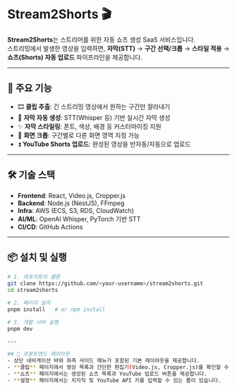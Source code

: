 # Stream2Shorts 🎬

**Stream2Shorts**는 스트리머를 위한 자동 쇼츠 생성 SaaS 서비스입니다.  
스트리밍에서 발생한 영상을 입력하면, **자막(STT)** → **구간 선택/크롭** → **스타일 적용** → **쇼츠(Shorts) 자동 업로드** 파이프라인을 제공합니다.

---

## 🚀 주요 기능

- 🎞️ **클립 추출**: 긴 스트리밍 영상에서 원하는 구간만 잘라내기
- 💬 **자막 자동 생성**: STT(Whisper 등) 기반 실시간 자막 생성
- ✨ **자막 스타일링**: 폰트, 색상, 배경 등 커스터마이징 지원
- 📐 **화면 크롭**: 구간별로 다른 화면 영역 지정 가능
- ⏫ **YouTube Shorts 업로드**: 완성된 영상을 반자동/자동으로 업로드

---

## 🛠 기술 스택

- **Frontend**: React, Video.js, Cropper.js
- **Backend**: Node.js (NestJS), FFmpeg
- **Infra**: AWS (ECS, S3, RDS, CloudWatch)
- **AI/ML**: OpenAI Whisper, PyTorch 기반 STT
- **CI/CD**: GitHub Actions

---

## 📦 설치 및 실행

```bash
# 1. 레포지토리 클론
git clone https://github.com/<your-username>/stream2shorts.git
cd stream2shorts

# 2. 패키지 설치
pnpm install   # or npm install

# 3. 개발 서버 실행
pnpm dev

---

## 🎨 프론트엔드 레이아웃
- 상단 네비게이션 바와 좌측 사이드 메뉴가 포함된 기본 레이아웃을 제공합니다.
- **클립** 페이지에서 영상 목록과 간단한 편집기(Video.js, Cropper.js)를 확인할 수 있습니다.
- **쇼츠** 페이지에서는 생성된 쇼츠 목록과 YouTube 업로드 버튼을 제공합니다.
- **설정** 페이지에서는 치지직 및 YouTube API 키를 입력할 수 있는 폼이 있습니다.
